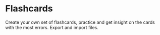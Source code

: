 # Flashcards

Create your own set of flashcards, practice and get insight on the cards with the most errors. Export and import files.
